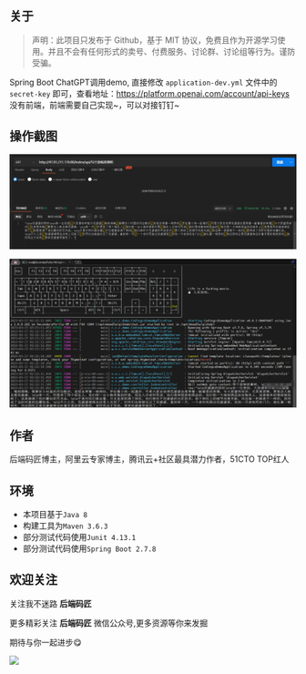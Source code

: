 ## 关于
>声明：此项目只发布于 Github，基于 MIT 协议，免费且作为开源学习使用。并且不会有任何形式的卖号、付费服务、讨论群、讨论组等行为。谨防受骗。

Spring Boot ChatGPT调用demo, 直接修改 `application-dev.yml` 文件中的 `secret-key` 即可，查看地址：https://platform.openai.com/account/api-keys
没有前端，前端需要自己实现~，可以对接钉钉~

## 操作截图
![](https://raw.githubusercontent.com/xzMhehe/StaticFile_CDN/main/static/img/mo/20230317142908.png)

![](https://raw.githubusercontent.com/xzMhehe/StaticFile_CDN/main/static/img/mo/20230317142958.png)

## 作者

后端码匠博主，阿里云专家博主，腾讯云+社区最具潜力作者，51CTO TOP红人

## 环境

- 本项目基于```Java 8```
- 构建工具为```Maven 3.6.3```
- 部分测试代码使用```Junit 4.13.1```
- 部分测试代码使用```Spring Boot 2.7.8```

## 欢迎关注

关注我不迷路  **后端码匠**

更多精彩关注 **后端码匠** 微信公众号,更多资源等你来发掘

期待与你一起进步😋

![](https://cdn.jsdelivr.net/gh/xzMhehe/StaticFile_CDN/static/img/202108311552149.png)
